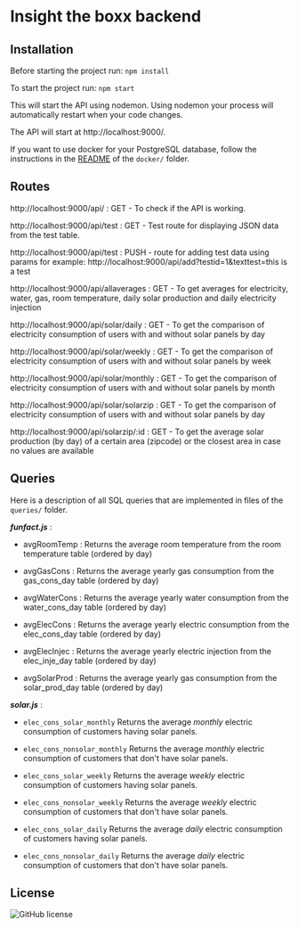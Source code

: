 # Insight the boxx backend

## Installation
Before starting the project run: 
``` npm install ```

To start the project run:
```npm start```

This will start the API using nodemon. Using nodemon your process will automatically restart when your code changes.

The API will start at http://localhost:9000/.

If you want to use docker for your PostgreSQL database, follow the instructions in the [README](https://github.com/oSoc19/engie-dataoverload-backend/blob/master/docker/README.md) of the `docker/` folder.

## Routes

http://localhost:9000/api/ : GET - To check if the API is working.

http://localhost:9000/api/test : GET - Test route for displaying JSON data from the test table.

http://localhost:9000/api/test : PUSH - route for adding test data using params for example: http://localhost:9000/api/add?testid=1&texttest=this is a test

http://localhost:9000/api/allaverages : GET - To get averages for electricity, water, gas, room temperature, daily solar production and daily electricity injection

http://localhost:9000/api/solar/daily : GET - To get the comparison of electricity consumption of users with and without solar panels by day

http://localhost:9000/api/solar/weekly : GET - To get the comparison of electricity consumption of users with and without solar panels by week

http://localhost:9000/api/solar/monthly : GET - To get the comparison of electricity consumption of users with and without solar panels by month

http://localhost:9000/api/solar/solarzip : GET - To get the comparison of electricity consumption of users with and without solar panels by day

http://localhost:9000/api/solarzip/:id : GET - To get the average solar production (by day) of a certain area (zipcode) or the closest area in case no values are available

## Queries
Here is a description of all SQL queries that are implemented in files of the `queries/` folder.


**_funfact.js_**  :

  - avgRoomTemp : Returns the average room temperature from the room temperature table (ordered by day)
  
  - avgGasCons : Returns the average yearly gas consumption from the gas_cons_day table (ordered by day)
  
  - avgWaterCons : Returns the average yearly water consumption from the water_cons_day table (ordered by day)
  
  - avgElecCons : Returns the average yearly electric consumption from the elec_cons_day table (ordered by day)
  
  - avgElecInjec : Returns the average yearly electric injection from the elec_inje_day table (ordered by day)
  
  - avgSolarProd : Returns the average yearly gas consumption from the solar_prod_day table (ordered by day)
  
**_solar.js_**  :

  - `elec_cons_solar_monthly` Returns the average *monthly* electric consumption of customers having solar panels.
  
  - `elec_cons_nonsolar_monthly` Returns the average *monthly* electric consumption of customers that don't have solar panels.
  
  - `elec_cons_solar_weekly` Returns the average *weekly* electric consumption of customers having solar panels.
  
  - `elec_cons_nonsolar_weekly` Returns the average *weekly* electric consumption of customers that don't have solar panels.
  
  - `elec_cons_solar_daily` Returns the average *daily* electric consumption of customers having solar panels.
  
  - `elec_cons_nonsolar_daily` Returns the average *daily* electric consumption of customers that don't have solar panels.

## License
![GitHub license](https://img.shields.io/badge/license-MIT-blue.svg)
